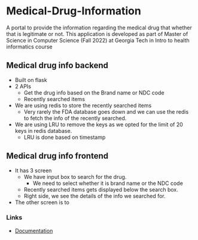 # Medical-Drug-Information
A portal to provide the information regarding the medical drug that whether that is legitimate or not.
This application is developed as part of Master of Science in Computer Science (Fall 2022) at Georgia Tech in Intro to health informatics course

## Medical drug info backend
- Built on flask
- 2 APIs
  - Get the drug info based on the Brand name or NDC code
  - Recently searched items
- We are using redis to store the recently searched items
    - Very rarely the FDA database goes down and we can use the redis to fetch the info of the recently searched.
- We are using LRU to remove the keys as we opted for the limit of 20 keys in redis database.
  - LRU is done based on timestamp

## Medical drug info frontend
- It has 3 screen
  - We have input box to search for the drug.
    - We need to select whether it is brand name or the NDC code
  - Recently searched items gets displayed below the search box.
  - Right side, we see the details of the info we searched for.
- The other screen is to 

### Links 
- [Documentation](https://github.com/sngrmvj/RxMisInfoCheck/wiki/RxMisInfoCheck)

